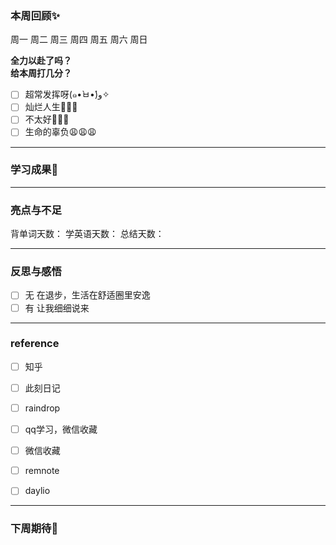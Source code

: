 ### 本周回顾✨
周一
周二
周三
周四
周五
周六
周日

**全力以赴了吗？**  
**给本周打几分？**

- [ ] 超常发挥呀(๑•̀ㅂ•́)و✧
- [ ] 灿烂人生🌊🌊🌊
- [ ] 不太好🫤🫤🫤
- [ ] 生命的辜负😩😩😩
---

### 学习成果🎊


---
### 亮点与不足
背单词天数：
学英语天数：
总结天数：



---
### 反思与感悟
- [ ] 无
在退步，生活在舒适圈里安逸
- [ ] 有
让我细细说来

---
### reference
- [ ] 知乎
- [ ] 此刻日记
- [ ] raindrop
- [ ] qq学习，微信收藏
- [ ] 微信收藏
- [ ] remnote
- [ ] daylio




---

### 下周期待🦊

